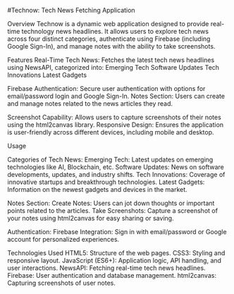 #Technow: Tech News Fetching Application

Overview
Technow is a dynamic web application designed to provide real-time technology news headlines. It allows users to explore tech news across four distinct categories, authenticate using Firebase (including Google Sign-In), and manage notes with the ability to take screenshots.

Features
Real-Time Tech News: Fetches the latest tech news headlines using NewsAPI, categorized into:
Emerging Tech
Software Updates
Tech Innovations
Latest Gadgets

Firebase Authentication: Secure user authentication with options for email/password login and Google Sign-In.
Notes Section: Users can create and manage notes related to the news articles they read.

Screenshot Capability: Allows users to capture screenshots of their notes using the html2canvas library.
Responsive Design: Ensures the application is user-friendly across different devices, including mobile and desktop.


Usage

Categories of Tech News:
Emerging Tech: Latest updates on emerging technologies like AI, Blockchain, etc.
Software Updates: News on software developments, updates, and industry shifts.
Tech Innovations: Coverage of innovative startups and breakthrough technologies.
Latest Gadgets: Information on the newest gadgets and devices in the market.

Notes Section:
Create Notes: Users can jot down thoughts or important points related to the articles.
Take Screenshots: Capture a screenshot of your notes using html2canvas for easy sharing or saving.

Authentication:
Firebase Integration: Sign in with email/password or Google account for personalized experiences.

Technologies Used
HTML5: Structure of the web pages.
CSS3: Styling and responsive layout.
JavaScript (ES6+): Application logic, API handling, and user interactions.
NewsAPI: Fetching real-time tech news headlines.
Firebase: User authentication and database management.
html2canvas: Capturing screenshots of user notes.
